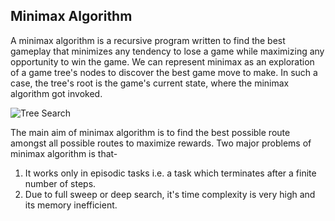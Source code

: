 ## Minimax Algorithm
A minimax algorithm is a recursive program written to find the best gameplay that minimizes any tendency to lose a game while maximizing any opportunity to win the game.
We can represent minimax as an exploration of a game tree's nodes to discover the best game move to make. In such a case, the tree's root is the game's current state, where the minimax algorithm got invoked.

![Tree Search]()

The main aim of minimax algorithm is to find the best possible route amongst all possible routes to maximize rewards. 
Two major problems of minimax algorithm is that- 
1. It works only in episodic tasks i.e. a task which terminates after a finite number of steps.
2. Due to full sweep or deep search, it's time complexity is very high and its memory inefficient.
